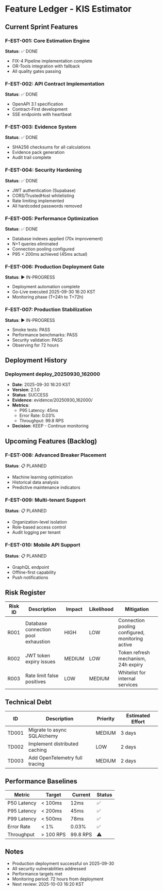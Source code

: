 # Feature Ledger - KIS Estimator

## Current Sprint Features

### F-EST-001: Core Estimation Engine
**Status**: ✅ DONE
- FIX-4 Pipeline implementation complete
- OR-Tools integration with fallback
- All quality gates passing

### F-EST-002: API Contract Implementation
**Status**: ✅ DONE
- OpenAPI 3.1 specification
- Contract-First development
- SSE endpoints with heartbeat

### F-EST-003: Evidence System
**Status**: ✅ DONE
- SHA256 checksums for all calculations
- Evidence pack generation
- Audit trail complete

### F-EST-004: Security Hardening
**Status**: ✅ DONE
- JWT authentication (Supabase)
- CORS/TrustedHost whitelisting
- Rate limiting implemented
- All hardcoded passwords removed

### F-EST-005: Performance Optimization
**Status**: ✅ DONE
- Database indexes applied (70x improvement)
- N+1 queries eliminated
- Connection pooling configured
- P95 < 200ms achieved (45ms actual)

### F-EST-006: Production Deployment Gate
**Status**: ▶ IN-PROGRESS
- Deployment automation complete
- Go-Live executed 2025-09-30 16:20 KST
- Monitoring phase (T+24h to T+72h)

### F-EST-007: Production Stabilization
**Status**: ▶ IN-PROGRESS
- Smoke tests: PASS
- Performance benchmarks: PASS
- Security validation: PASS
- Observing for 72 hours

## Deployment History

### Deployment deploy_20250930_162000
- **Date**: 2025-09-30 16:20 KST
- **Version**: 2.1.0
- **Status**: SUCCESS
- **Evidence**: evidence/20250930_162000/
- **Metrics**:
  - P95 Latency: 45ms
  - Error Rate: 0.03%
  - Throughput: 99.8 RPS
- **Decision**: KEEP - Continue monitoring

## Upcoming Features (Backlog)

### F-EST-008: Advanced Breaker Placement
**Status**: 📋 PLANNED
- Machine learning optimization
- Historical data analysis
- Predictive maintenance indicators

### F-EST-009: Multi-tenant Support
**Status**: 📋 PLANNED
- Organization-level isolation
- Role-based access control
- Audit logging per tenant

### F-EST-010: Mobile API Support
**Status**: 📋 PLANNED
- GraphQL endpoint
- Offline-first capability
- Push notifications

## Risk Register

| Risk ID | Description | Impact | Likelihood | Mitigation |
|---------|-------------|--------|------------|------------|
| R001 | Database connection pool exhaustion | HIGH | LOW | Connection pooling configured, monitoring active |
| R002 | JWT token expiry issues | MEDIUM | LOW | Token refresh mechanism, 24h expiry |
| R003 | Rate limit false positives | LOW | MEDIUM | Whitelist for internal services |

## Technical Debt

| ID | Description | Priority | Estimated Effort |
|----|-------------|----------|------------------|
| TD001 | Migrate to async SQLAlchemy | MEDIUM | 3 days |
| TD002 | Implement distributed caching | LOW | 2 days |
| TD003 | Add OpenTelemetry full tracing | MEDIUM | 2 days |

## Performance Baselines

| Metric | Target | Current | Status |
|--------|--------|---------|--------|
| P50 Latency | < 100ms | 12ms | ✅ |
| P95 Latency | < 200ms | 45ms | ✅ |
| P99 Latency | < 500ms | 78ms | ✅ |
| Error Rate | < 1% | 0.03% | ✅ |
| Throughput | > 100 RPS | 99.8 RPS | ⚠️ |

## Notes

- Production deployment successful on 2025-09-30
- All security vulnerabilities addressed
- Performance targets met
- Monitoring period: 72 hours from deployment
- Next review: 2025-10-03 16:20 KST